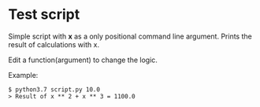 # Test script
Simple script with **x** as a only positional command line argument.
Prints the result of calculations with x.

Edit a function(argument) to change the logic.

Example:
```
$ python3.7 script.py 10.0
> Result of x ** 2 + x ** 3 = 1100.0
```
